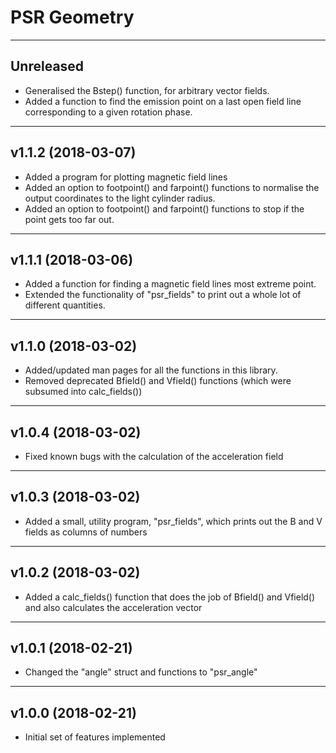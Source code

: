 # PSR Geometry

----
## Unreleased

* Generalised the Bstep() function, for arbitrary vector fields.
* Added a function to find the emission point on a last open field line corresponding to a given rotation phase.

----
## v1.1.2 (2018-03-07)

* Added a program for plotting magnetic field lines
* Added an option to footpoint() and farpoint() functions to normalise the output coordinates to the light cylinder radius.
* Added an option to footpoint() and farpoint() functions to stop if the point gets too far out.

----
## v1.1.1 (2018-03-06)

* Added a function for finding a magnetic field lines most extreme point.
* Extended the functionality of "psr\_fields" to print out a whole lot of different quantities.

----
## v1.1.0 (2018-03-02)

* Added/updated man pages for all the functions in this library.
* Removed deprecated Bfield() and Vfield() functions (which were subsumed into calc\_fields())

----
## v1.0.4 (2018-03-02)

* Fixed known bugs with the calculation of the acceleration field

----
## v1.0.3 (2018-03-02)

* Added a small, utility program, "psr\_fields", which prints out the B and V fields as columns of numbers

----
## v1.0.2 (2018-03-02)

* Added a calc\_fields() function that does the job of Bfield() and Vfield() and also calculates the acceleration vector

----
## v1.0.1 (2018-02-21)

* Changed the "angle" struct and functions to "psr\_angle"

----
## v1.0.0 (2018-02-21)

* Initial set of features implemented

